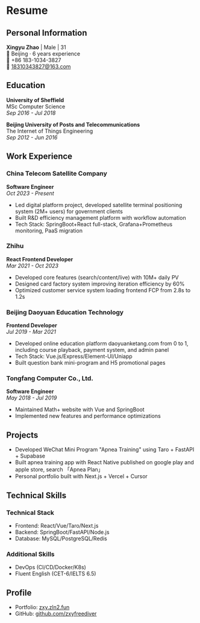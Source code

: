 # Resume

## Personal Information
**Xingyu Zhao** | Male | 31  
📍 Beijing · 6 years experience  
📱 +86 183-1034-3827  
📧 18310343827@163.com

## Education

**University of Sheffield**  
MSc Computer Science  
*Sep 2016 - Jul 2018*

**Beijing University of Posts and Telecommunications**  
The Internet of Things Engineering  
*Sep 2012 - Jun 2016*

## Work Experience

### China Telecom Satellite Company
**Software Engineer**  
*Oct 2023 - Present*

- Led digital platform project, developed satellite terminal positioning system (2M+ users) for government clients
- Built R&D efficiency management platform with workflow automation
- Tech Stack: SpringBoot+React full-stack, Grafana+Prometheus monitoring, PaaS migration

### Zhihu
**React Frontend Developer**  
*Mar 2021 - Oct 2023*

- Developed core features (search/content/live) with 10M+ daily PV
- Designed card factory system improving iteration efficiency by 60%
- Optimized customer service system loading frontend FCP from 2.8s to 1.2s

### Beijing Daoyuan Education Technology
**Frontend Developer**  
*Jul 2019 - Mar 2021*

- Developed online education platform daoyuanketang.com from 0 to 1, including course playback, payment system, and admin panel
- Tech Stack: Vue.js/Express/Element-UI/Uniapp
- Built question bank mini-program and H5 promotional pages

### Tongfang Computer Co., Ltd.
**Software Engineer**  
*May 2018 - Jul 2019*

- Maintained Math+ website with Vue and SpringBoot
- Implemented new features and performance optimizations

## Projects

- Developed WeChat Mini Program "Apnea Training" using Taro + FastAPI + Supabase
- Built apnea training app with React Native published on google play and apple store, search 「Apnea Plan」
- Personal portfolio built with Next.js + Vercel + Cursor

## Technical Skills

### Technical Stack
- Frontend: React/Vue/Taro/Next.js
- Backend: SpringBoot/FastAPI/Node.js
- Database: MySQL/PostgreSQL/Redis

### Additional Skills
- DevOps (CI/CD/Docker/K8s)
- Fluent English (CET-6/IELTS 6.5)

## Profile
- Portfolio: [zxy.zln2.fun](https://zxy.zln2.fun)
- GitHub: [github.com/zxyfreediver](https://github.com/zxyfreediver) 

